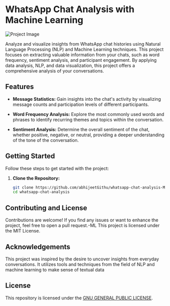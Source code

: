 # WhatsApp Chat Analysis with Machine Learning

![Project Image](https://i.ytimg.com/vi/avJp4f1uzuY/maxresdefault.jpg)

Analyze and visualize insights from WhatsApp chat histories using Natural Language Processing (NLP) and Machine Learning techniques. This project focuses on extracting valuable information from your chats, such as word frequency, sentiment analysis, and participant engagement. By applying data analysis, NLP, and data visualization, this project offers a comprehensive analysis of your conversations.

## Features

- **Message Statistics:** Gain insights into the chat's activity by visualizing message counts and participation levels of different participants.

- **Word Frequency Analysis:** Explore the most commonly used words and phrases to identify recurring themes and topics within the conversation.

- **Sentiment Analysis:** Determine the overall sentiment of the chat, whether positive, negative, or neutral, providing a deeper understanding of the tone of the conversation.

## Getting Started

Follow these steps to get started with the project:

1. **Clone the Repository:**

   ```bash
   git clone https://github.com/abhijeetGithu/whatsapp-chat-analysis-ML.git
   cd whatsapp-chat-analysis
## Contributing and License
  Contributions are welcome! If you find any issues or want to enhance the project, feel free to open a pull request.-ML
  This project is licensed under the MIT License.
## Acknowledgements
 This project was inspired by the desire to uncover insights from everyday conversations. It utilizes tools and techniques from the field of NLP and machine learning to make sense of textual data

## License
This repository is licensed under the [GNU GENERAL PUBLIC LICENSE](LICENSE).
